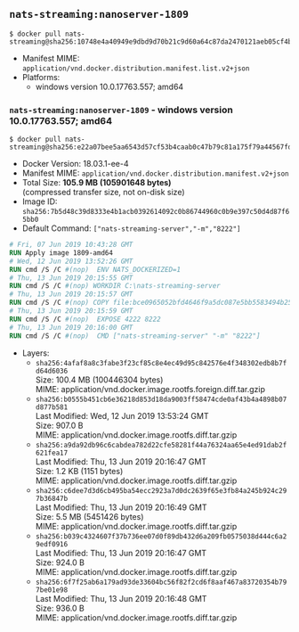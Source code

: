 ## `nats-streaming:nanoserver-1809`

```console
$ docker pull nats-streaming@sha256:10748e4a40949e9dbd9d70b21c9d60a64c87da2470121aeb05cf4bec6d7439ed
```

-	Manifest MIME: `application/vnd.docker.distribution.manifest.list.v2+json`
-	Platforms:
	-	windows version 10.0.17763.557; amd64

### `nats-streaming:nanoserver-1809` - windows version 10.0.17763.557; amd64

```console
$ docker pull nats-streaming@sha256:e22a07bee5aa6543d57cf53b4caab0c47b79c81a175f79a44567fd2354618abc
```

-	Docker Version: 18.03.1-ee-4
-	Manifest MIME: `application/vnd.docker.distribution.manifest.v2+json`
-	Total Size: **105.9 MB (105901648 bytes)**  
	(compressed transfer size, not on-disk size)
-	Image ID: `sha256:7b5d48c39d8333e4b1acb0392614092c0b86744960c0b9e397c50d4d87f65bb0`
-	Default Command: `["nats-streaming-server","-m","8222"]`

```dockerfile
# Fri, 07 Jun 2019 10:43:28 GMT
RUN Apply image 1809-amd64
# Wed, 12 Jun 2019 13:52:26 GMT
RUN cmd /S /C #(nop)  ENV NATS_DOCKERIZED=1
# Thu, 13 Jun 2019 20:15:55 GMT
RUN cmd /S /C #(nop) WORKDIR C:\nats-streaming-server
# Thu, 13 Jun 2019 20:15:57 GMT
RUN cmd /S /C #(nop) COPY file:bce0965052bfd4646f9a5dc087e5bb5583494b2589991c004e1a6091f1cbae9c in nats-streaming-server.exe 
# Thu, 13 Jun 2019 20:15:59 GMT
RUN cmd /S /C #(nop)  EXPOSE 4222 8222
# Thu, 13 Jun 2019 20:16:00 GMT
RUN cmd /S /C #(nop)  CMD ["nats-streaming-server" "-m" "8222"]
```

-	Layers:
	-	`sha256:4afaf8a8c3fabe3f23cf85c8e4ec49d95c842576e4f348302edb8b7fd64d6036`  
		Size: 100.4 MB (100446304 bytes)  
		MIME: application/vnd.docker.image.rootfs.foreign.diff.tar.gzip
	-	`sha256:b0555b451cb6e36218d853d18da9003ff58474cde0af43b4a4898b07d877b581`  
		Last Modified: Wed, 12 Jun 2019 13:53:24 GMT  
		Size: 907.0 B  
		MIME: application/vnd.docker.image.rootfs.diff.tar.gzip
	-	`sha256:a9da92db96c6cabdea782d22cfe58281f44a76324aa65e4ed91dab2f621fea17`  
		Last Modified: Thu, 13 Jun 2019 20:16:47 GMT  
		Size: 1.2 KB (1151 bytes)  
		MIME: application/vnd.docker.image.rootfs.diff.tar.gzip
	-	`sha256:c6dee7d3d6cb495ba54ecc2923a7d0dc2639f65e3fb84a245b924c297b36847b`  
		Last Modified: Thu, 13 Jun 2019 20:16:49 GMT  
		Size: 5.5 MB (5451426 bytes)  
		MIME: application/vnd.docker.image.rootfs.diff.tar.gzip
	-	`sha256:b039c4324607f37b736ee07d0f89db432d6a209fb0575038d444c6a29edf0916`  
		Last Modified: Thu, 13 Jun 2019 20:16:47 GMT  
		Size: 924.0 B  
		MIME: application/vnd.docker.image.rootfs.diff.tar.gzip
	-	`sha256:6f7f25ab6a179ad93de33604bc56f82f2cd6f8aaf467a83720354b797be01e98`  
		Last Modified: Thu, 13 Jun 2019 20:16:48 GMT  
		Size: 936.0 B  
		MIME: application/vnd.docker.image.rootfs.diff.tar.gzip
